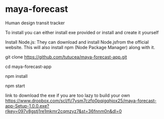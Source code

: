# maya-forecast
Human design transit tracker

To install you can either install exe provided or install  and create it yourself 

Install Node.js: They can download and install Node.jsfrom the official website. This will also install npm (Node Package Manager) along with it.

git clone https://github.com/tutucea/maya-forecast-app.git

cd maya-forecast-app

npm install

npm start



link to download the exe if you are too lazy to build your own https://www.dropbox.com/scl/fi/7ysm7czfp0pqigqhjox25/maya-forecast-app-Setup-1.0.0.exe?rlkey=097v8gstj1re1mkmr2cqmzyz7&st=36fnnm0n&dl=0

